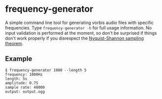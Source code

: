 # frequency-generator

A simple command line tool for generating vorbis audio files with specific
frequencies. Type `frequency-generator -h` for full usage information. No input
validation is performed at the moment, so don't be surprised if things don't
work properly if you disrespect the 
[Nyquist-Shannon sampling theorem](https://en.wikipedia.org/wiki/Nyquist%E2%80%93Shannon_sampling_theorem).

## Example


```
$ frequency-generator 1000 --length 5
frequency: 1000Hz
length: 5s
amplitude: 0.75
sample rate: 48000
output: output.ogg
```
